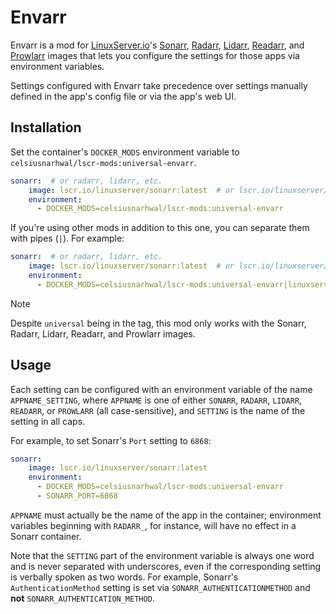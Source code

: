 # Envarr

Envarr is a mod for [LinuxServer.io](https://linuxserver.io)'s [Sonarr](https://docs.linuxserver.io/images/docker-sonarr),
[Radarr](https://docs.linuxserver.io/images/docker-radarr), [Lidarr](https://docs.linuxserver.io/images/docker-lidarr),
[Readarr](https://docs.linuxserver.io/images/docker-readarr), and [Prowlarr](https://docs.linuxserver.io/images/docker-prowlarr)
images that lets you configure the settings for those apps via environment variables.

Settings configured with Envarr take precedence over settings manually defined in the app's config file or via
the app's web UI.

## Installation

Set the container's `DOCKER_MODS` environment variable to `celsiusnarhwal/lscr-mods:universal-envarr`.

```yaml
sonarr:  # or radarr, lidarr, etc.
    image: lscr.io/linuxserver/sonarr:latest  # or lscr.io/linuxserver/radarr:latest, lscr.io/linuxserver/lidarr:latest, etc.
    environment:
      - DOCKER_MODS=celsiusnarhwal/lscr-mods:universal-envarr
```

If you're using other mods in addition to this one, you can separate them with pipes (`|`). For example:

```yaml
sonarr:  # or radarr, lidarr, etc.
    image: lscr.io/linuxserver/sonarr:latest  # or lscr.io/linuxserver/radarr:latest, lscr.io/linuxserver/lidarr:latest, etc.
    environment:
      - DOCKER_MODS=celsiusnarhwal/lscr-mods:universal-envarr|linuxserver/mods:universal-cloudflared
```

> [!NOTE]
> Despite `universal` being in the tag, this mod only works with the Sonarr, Radarr, Lidarr, Readarr, and Prowlarr
images.

## Usage

Each setting can be configured with an environment variable of the name `APPNAME_SETTING`, where `APPNAME` is one
of either `SONARR`, `RADARR`, `LIDARR`, `READARR`, or `PROWLARR` (all case-sensitive), and `SETTING` is the name
of the setting in all caps.

For example, to set Sonarr's `Port` setting to `6868`:

```yaml
sonarr:
    image: lscr.io/linuxserver/sonarr:latest
    environment:
      - DOCKER_MODS=celsiusnarhwal/lscr-mods:universal-envarr
      - SONARR_PORT=6868
```

`APPNAME` must actually be the name of the app in the container; environment variables beginning with `RADARR_`,
for instance, will have no effect in a Sonarr container.

Note that the `SETTING` part of the environment variable is always one word and is never separated with
underscores, even if the corresponding setting is verbally spoken as two words. For example, Sonarr's 
`AuthenticationMethod` setting is set via `SONARR_AUTHENTICATIONMETHOD` and **not** `SONARR_AUTHENTICATION_METHOD`.
